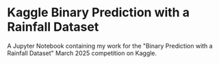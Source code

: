 # Kaggle Binary Prediction with a Rainfall Dataset
 A Jupyter Notebook containing my work for the "Binary Prediction with a Rainfall Dataset" March 2025 competition on Kaggle.
